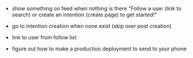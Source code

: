 - show something on feed when nothing is there "Follow a user (link to search) or create an intention (create page) to get started!"
- go to intention creation when none exist (skip over post creation)
- link to user from follow list


- figure out how to make a production deployment to send to your phone
